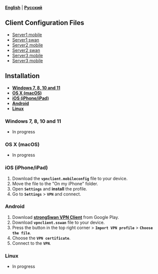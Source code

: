 [**English**](README.md) | [**Русский**](README-ru.md)

## Client Configuration Files 

- [Server1 mobile](/client-conf/vpnclient1.mobileconfig)
- [Server1 swan](/client-conf/vpnclient1.sswan)
- [Server2 mobile](/client-conf/vpnclient2.mobileconfig)
- [Server2 swan](/client-conf/vpnclient2.sswan)
- [Server3 mobile](/client-conf/vpnclient3.mobileconfig)
- [Server3 mobile](/client-conf/vpnclient3.sswan)


## Installation

* [**Windows 7, 8, 10 and 11**](#windows-7-8-10-and-11)
* [**OS X (macOS)**](#os-x-macos)
* [**iOS (iPhone/iPad)**](#ios-iphoneipad)
* [**Android**](#android)
* [**Linux**](#linux)

### Windows 7, 8, 10 and 11
- In progress

### OS X (macOS)
- In progress 

### iOS (iPhone/iPad)
1. Download the **``vpnclient.mobileconfig``** file to your device.
2. Move the file to the "On my iPhone" folder.
3. Open **``Settings``** and **install** the profile.
4. Go to **``Settings``** > **``VPN``** and connect.

### Android
1. Download [**strongSwan VPN Client**](https://play.google.com/store/apps/details?id=org.strongswan.android) from Google Play.
2. Download **``vpnclient.sswan``** file to your device.
3. Press the button in the top right corner > **``Import VPN profile``** > **``Choose the file``**.
4. Choose the **``VPN certificate``**. 
5. Connect to the **``VPN``**.

### Linux
- In progress 